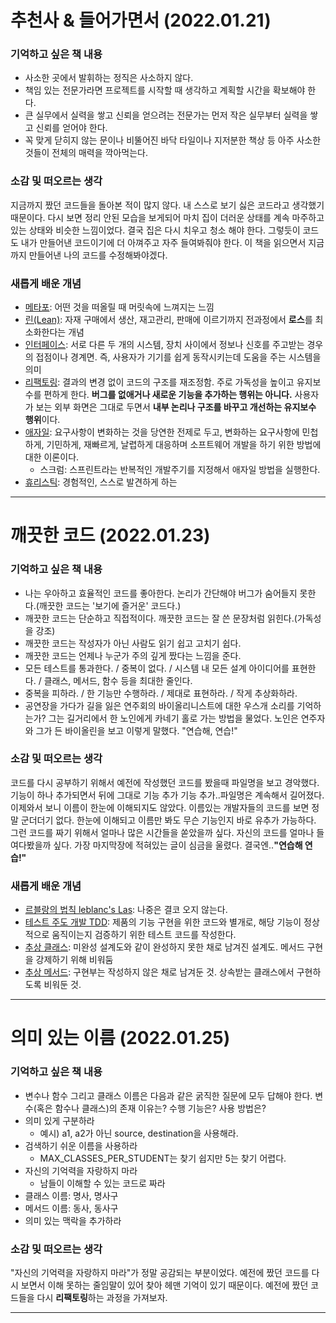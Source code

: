# 추천사 & 들어가면서 (2022.01.21)
### 기억하고 싶은 책 내용
- 사소한 곳에서 발휘하는 정직은 사소하지 않다.
- 책임 있는 전문가라면 프로젝트를 시작할 때 생각하고 계획할 시간을 확보해야 한다.
- 큰 실무에서 실력을 쌓고 신뢰을 얻으려는 전문가는 먼저 작은 실무부터 실력을 쌓고 신뢰를 얻어야 한다.
- 꼭 맞게 닫히지 않는 문이나 비뚤어진 바닥 타일이나 지저분한 책상 등 아주 사소한 것들이 전체의 매력을 깍아먹는다.

### 소감 및 떠오르는 생각
지금까지 짰던 코드들을 돌아본 적이 많지 않다. 내 스스로 보기 싫은 코드라고 생각했기 때문이다. 다시 보면 정리 안된 모습을 보게되어 마치 집이 더러운 상태를 계속 마주하고 있는 상태와 비슷한 느낌이었다. 결국 집은 다시 치우고 청소 해야 한다. 그렇듯이 코드도 내가 만들어낸 코드이기에 더 아껴주고 자주 들여봐줘야 한다. 이 책을 읽으면서 지금까지 만들어낸 나의 코드를 수정해봐야겠다.

### 새롭게 배운 개념
- [메타포](https://m.blog.naver.com/PostView.naver?isHttpsRedirect=true&blogId=yaibajin&logNo=40128874788): 어떤 것을 떠올릴 때 머릿속에 느껴지는 느낌
- [린(Lean)](https://www.mk.co.kr/news/home/view/2004/12/417913/): 자재 구매에서 생산, 재고관리, 판매에 이르기까지 전과정에서 **로스**를 최소화한다는 개념
- [인터페이스](https://ko.wikipedia.org/wiki/%EC%9D%B8%ED%84%B0%ED%8E%98%EC%9D%B4%EC%8A%A4_(%EC%BB%B4%ED%93%A8%ED%8C%85)): 서로 다른 두 개의 시스템, 장치 사이에서 정보나 신호를 주고받는 경우의 접점이나 경계면. 즉, 사용자가 기기를 쉽게 동작시키는데 도움을 주는 시스템을 의미
- [리팩토링](https://ko.wikipedia.org/wiki/%EB%A6%AC%ED%8C%A9%ED%84%B0%EB%A7%81): 결과의 변경 없이 코드의 구조를 재조정함. 주로 가독성을 높이고 유지보수를 편하게 한다. **버그를 없애거나 새로운 기능을 추가하는 행위는 아니다.** 사용자가 보는 외부 화면은 그대로 두면서 **내부 논리나 구조를 바꾸고 개선하는 유지보수 행위**이다.
- [애자일](https://velog.io/@dooyou21/%EC%8A%A4%ED%94%84%EB%A6%B0%ED%8A%B8-%EC%8A%A4%ED%81%AC%EB%9F%BC-%EC%95%A0%EC%9E%90%EC%9D%BC): 요구사항이 변화하는 것을 당연한 전제로 두고, 변화하는 요구사항에 민첩하게, 기민하게, 재빠르게, 날렵하게 대응하며 소프트웨어 개발을 하기 위한 방법에 대한 이론이다.
  - 스크럼: 스프린트라는 반복적인 개발주기를 지정해서 애자일 방법을 실행한다.
- [휴리스틱](https://namu.wiki/w/%ED%9C%B4%EB%A6%AC%EC%8A%A4%ED%8B%B1): 경험적인, 스스로 발견하게 하는

---
# 깨끗한 코드 (2022.01.23)
### 기억하고 싶은 책 내용
- 나는 우아하고 효율적인 코드를 좋아한다. 논리가 간단해야 버그가 숨어들지 못한다.(깨끗한 코드는 '보기에 즐거운' 코드다.)
- 깨끗한 코드는 단순하고 직접적이다. 깨끗한 코드는 잘 쓴 문장처럼 읽힌다.(가독성을 강조)
- 깨끗한 코드는 작성자가 아닌 사람도 읽기 쉽고 고치기 쉽다.
- 깨끗한 코드는 언제나 누군가 주의 깊게 짰다는 느낌을 준다.
- 모든 테스트를 통과한다. / 중복이 없다. / 시스템 내 모든 설계 아이디어를 표현한다. / 클래스, 메서드, 함수 등을 최대한 줄인다.
- 중복을 피하라. / 한 기능만 수행하라. / 제대로 표현하라. / 작게 추상화하라.
- 공연장을 가다가 길을 잃은 연주회의 바이올리니스트에 대한 우스개 소리를 기억하는가? 그는 길거리에서 한 노인에게 카네기 홀로 가는 방법을 물었다. 노인은 연주자와 그가 든 바이올린을 보고 이렇게 말했다. "연습해, 연습!"

### 소감 및 떠오르는 생각
코드를 다시 공부하기 위해서 예전에 작성했던 코드를 봤을때 파일명을 보고 경악했다. 기능이 하나 추가되면서 뒤에 그대로 기능 추가 기능 추가..파일명은 계속해서 길어졌다. 이제와서 보니 이름이 한눈에 이해되지도 않았다. 이름있는 개발자들의 코드를 보면 정말 군더더기 없다. 한눈에 이해되고 이름만 봐도 무슨 기능인지 바로 유추가 가능하다. 그런 코드를 짜기 위해서 얼마나 많은 시간들을 쏟았을까 싶다. 자신의 코드를 얼마나 들여다봤을까 싶다. 가장 마지막장에 적혀있는 글이 심금을 울렸다. 결국엔..**"연습해 연습!"**

### 새롭게 배운 개념
- [르블랑의 법칙 leblanc's Las](https://hoxi777.tistory.com/2): 나중은 결코 오지 않는다.
- [테스트 주도 개발  TDD](https://media.fastcampus.co.kr/knowledge/dev/tdd/): 제품의 기능 구현을 위한 코드와 별개로, 해당 기능이 정상적으로 움직이는지 검증하기 위한 테스트 코드를 작성한다.
- [추상 클래스](https://dojang.io/mod/page/view.php?id=2389): 미완성 설계도와 같이 완성하지 못한 채로 남겨진 설계도. 메서드 구현을 강제하기 위해 비워둠
- [추상 메서드](https://asfirstalways.tistory.com/165): 구현부는 작성하지 않은 채로 남겨둔 것. 상속받는 클래스에서 구현하도록 비워둔 것.

---
# 의미 있는 이름 (2022.01.25)
### 기억하고 싶은 책 내용
- 변수나 함수 그리고 클래스 이름은 다음과 같은 굵직한 질문에 모두 답해야 한다. 변수(혹은 함수나 클래스)의 존재 이유는? 수행 기능은? 사용 방법은?
- 의미 있게 구분하라 
  - 예시) a1, a2가 아닌 source, destination을 사용해라.
- 검색하기 쉬운 이름을 사용하라 
  - MAX_CLASSES_PER_STUDENT는 찾기 쉽지만 5는 찾기 어렵다.
- 자신의 기억력을 자랑하지 마라 
  - 남들이 이해할 수 있는 코드로 짜라
- 클래스 이름: 명사, 명사구
- 메서드 이름: 동사, 동사구
- 의미 있는 맥락을 추가하라

### 소감 및 떠오르는 생각
"자신의 기억력을 자랑하지 마라"가 정말 공감되는 부분이었다. 예전에 짰던 코드를 다시 보면서 이해 못하는 줄임말이 있어 찾아 헤맨 기억이 있기 때문이다. 예전에 짰던 코드들을 다시 **리팩토링**하는 과정을 가져보자.

---
